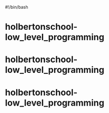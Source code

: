 #!/bin/bash
# holbertonschool-low_level_programming
# holbertonschool-low_level_programming
# holbertonschool-low_level_programming
